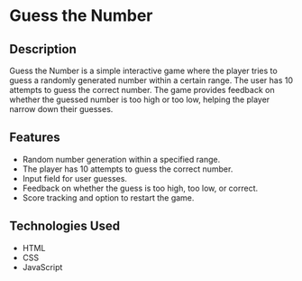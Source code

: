 # Guess the Number

## Description
Guess the Number is a simple interactive game where the player tries to guess a randomly generated number within a certain range. The user has 10 attempts to guess the correct number. The game provides feedback on whether the guessed number is too high or too low, helping the player narrow down their guesses.

## Features
- Random number generation within a specified range.
- The player has 10 attempts to guess the correct number.
- Input field for user guesses.
- Feedback on whether the guess is too high, too low, or correct.
- Score tracking and option to restart the game.

## Technologies Used
- HTML
- CSS
- JavaScript
